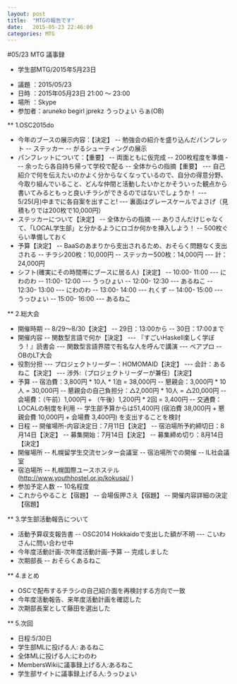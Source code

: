 ```yaml
---
layout: post
title:  "MTGの報告です"
date:   2015-05-23 22:46:00
categories: MTG
---
```


#05/23 MTG 議事録

* 学生部MTG/2015年5月23日

- 議題 ：2015/05/23
- 日時 ：2015年05月23日 21:00 ～ 23:00
- 場所 ：Skype
- 参加者：aruneko begirl jprekz うっひょい らぁ(OB)


** 1.OSC2015do
- 今年のブースの展示内容：【決定】
-- 勉強会の紹介を盛り込んだパンフレット
-- ステッカー
-- がるシューティングの展示
- パンフレットについて：【重要】
-- 両面ともに仮完成
-- 200枚程度を準備
--- 余ったら各自持ち帰って学校で配る
-- 全体からの指摘【重要】
--- 自己紹介で何を伝えたいのかよく分からなくなっているので、自分の得意分野、今取り組んでいること、どんな仲間と活動したいかとかそういった観点から書いてみるともっと良いチラシができるのではないでしょうか！
--- 5/25(月)中までに各自案を出すこと!
--- 裏面はグレースケールでよさげ（見積もりでは200枚で10,000円）
- ステッカーについて【決定】
-- 全体からの指摘
--- ありさんだけじゃなくて、「LOCAL学生部」と分かるようにロゴか何かを挿入しよう！
-- 500枚ぐらい準備しておく
- 予算【決定】
-- BaaSのあまりから支出されるため、おそらく問題なく支出される
-- チラシ200枚：10,000円
-- ステッカー500枚：14,000円
--- 計：24,000円
- シフト(確実にその時間帯にブースに居る人)【決定】
-- 10:00- 11:00
--- にわのわ
-- 11:00- 12:00
--- うっひょい
-- 12:00- 12:30
--- あるねこ
-- 12:30- 13:00
--- にわのわ
-- 13:00- 14:00
--- れくず
-- 14:00- 15:00
--- うっひょい
-- 15:00- 16:00
--- あるねこ


** 2.総大会
- 開催時期
-- 8/29～8/30【決定】
-- 29日：13:00から
-- 30日：17:00まで
- 開催内容
-- 関数型言語で何か【決定】
--- 『すごいHaskell楽しく学ぼう！』読書会
--- 関数型言語界隈で有名な人を呼んで講演
--- ペアプロ
-- OBのLT大会
- 役割分担
--- プロジェクトリーダー：HOMOMAID【決定】
--- 会計：あるねこ【決定】
--- 渉外:（プロジェクトリーダーが兼任）【決定】
- 予算
-- 宿泊費：3,800円 * 10人 * 1泊 = 38,000円
-- 懇親会：3,000円 * 10人 = 30,000円
-- 懇親会の自己負担分：△2,000円 * 10人 = △20,000円
-- 会場費：（午前）1,000円 + （午後）1,200円 * 2回 = 3,400円
-- 交通費：LOCALの制度を利用
-- 学生部予算からは51,400円 (宿泊費 38,000円 + 懇親会費 10,000円 + 会場費 3,400円) を支出することを検討
- 日程
-- 開催場所-内容決定日：7月11日【決定】
-- 宿泊場所予約締切日：8月14日【決定】
-- 募集開始：7月14日【決定】
-- 募集締め切り：8月14日【決定】
- 開催場所
-- 札幌留学生交流センター会議室
-- 宿泊場所での開催
-- IL社会議室
- 宿泊場所
-- 札幌国際ユースホステル(http://www.youthhostel.or.jp/kokusai/ )
- 参加予定人数
-- 10名程度
- これからやること【宿題】
-- 会場仮押さえ【宿題】
-- 開催内容詳細の決定【宿題】


** 3.学生部活動報告について
- 活動予算収支報告書
-- OSC2014 Hokkaidoで支出した額が不明
--- こいわさんに問い合わせ中
- 今年度活動計画-次年度活動計画-予算
-- 完成しました
- 次期部長
-- おそらくあるねこ


** 4.まとめ
- OSCで配布するチラシの自己紹介面を再検討する方向で一致
- 今年度活動報告、来年度活動計画を確認した
- 次期部長案として藤田を選出した


** 5.次回
- 日程:5/30日
- 学生部MLに投げる人: あるねこ
- 全体MLに投げる人:にわのわ
- MembersWikiに議事録上げる人:あるねこ
- 学生部サイトに議事録上げる人:うっひょい

